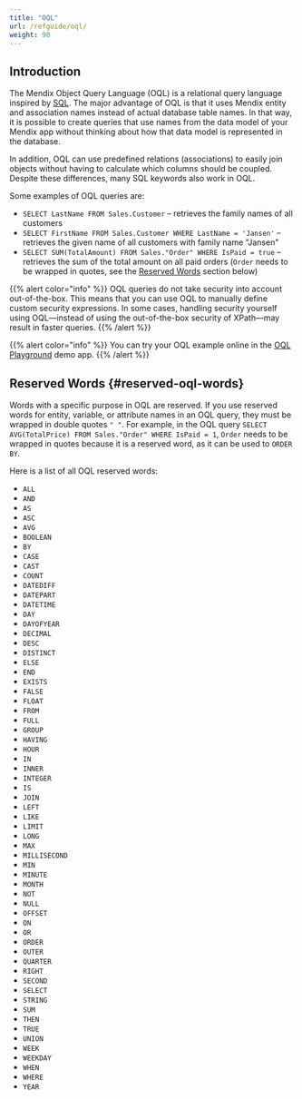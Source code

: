 ```yaml
---
title: "OQL"
url: /refguide/oql/
weight: 90
---
```


## Introduction

The Mendix Object Query Language (OQL) is a relational query language inspired by [SQL](https://en.wikipedia.org/wiki/Sql). The major advantage of OQL is that it uses Mendix entity and association names instead of actual database table names. In that way, it is possible to create queries that use names from the data model of your Mendix app without thinking about how that data model is represented in the database.

In addition, OQL can use predefined relations (associations) to easily join objects without having to calculate which columns should be coupled. Despite these differences, many SQL keywords also work in OQL.

Some examples of OQL queries are:

* `SELECT LastName FROM Sales.Customer` – retrieves the family names of all customers
* `SELECT FirstName FROM Sales.Customer WHERE LastName = 'Jansen'` – retrieves the given name of all customers with family name "Jansen"
* `SELECT SUM(TotalAmount) FROM Sales."Order" WHERE IsPaid = true` – retrieves the sum of the total amount on all paid orders (`Order` needs to be wrapped in quotes, see the [Reserved Words](#reserved-oql-words) section below)

{{% alert color="info" %}}
OQL queries do not take security into account out-of-the-box. This means that you can use OQL to manually define custom security expressions. In some cases, handling security yourself using OQL—instead of using the out-of-the-box security of XPath—may result in faster queries.
{{% /alert %}}

{{% alert color="info" %}}
You can try your OQL example online in the [OQL Playground](https://service.mendixcloud.com/p/OQL) demo app.
{{% /alert %}} 

## Reserved Words {#reserved-oql-words}

Words with a specific purpose in OQL are reserved. If you use reserved words for entity, variable, or attribute names in an OQL query, they must be wrapped in double quotes `" "`. For example, in the OQL query `SELECT AVG(TotalPrice) FROM Sales."Order" WHERE IsPaid = 1`, `Order` needs to be wrapped in quotes because it is a reserved word, as it can be used to `ORDER BY`.

Here is a list of all OQL reserved words:

* `ALL`
* `AND`
* `AS`
* `ASC`
* `AVG`
* `BOOLEAN`
* `BY`
* `CASE`
* `CAST`
* `COUNT`
* `DATEDIFF`
* `DATEPART`
* `DATETIME`
* `DAY`
* `DAYOFYEAR`
* `DECIMAL`
* `DESC`
* `DISTINCT`
* `ELSE`
* `END`
* `EXISTS`
* `FALSE`
* `FLOAT`
* `FROM`
* `FULL`
* `GROUP`
* `HAVING`
* `HOUR`
* `IN`
* `INNER`
* `INTEGER`
* `IS`
* `JOIN`
* `LEFT`
* `LIKE`
* `LIMIT`
* `LONG`
* `MAX`
* `MILLISECOND`
* `MIN`
* `MINUTE`
* `MONTH`
* `NOT`
* `NULL`
* `OFFSET`
* `ON`
* `OR`
* `ORDER`
* `OUTER`
* `QUARTER`
* `RIGHT`
* `SECOND`
* `SELECT`
* `STRING`
* `SUM`
* `THEN`
* `TRUE`
* `UNION`
* `WEEK`
* `WEEKDAY`
* `WHEN`
* `WHERE`
* `YEAR`

